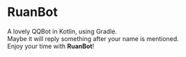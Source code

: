 # RuanBot

A lovely QQBot in Kotlin, using Gradle.  
Maybe it will reply something after your name is mentioned.   
Enjoy your time with **RuanBot**!